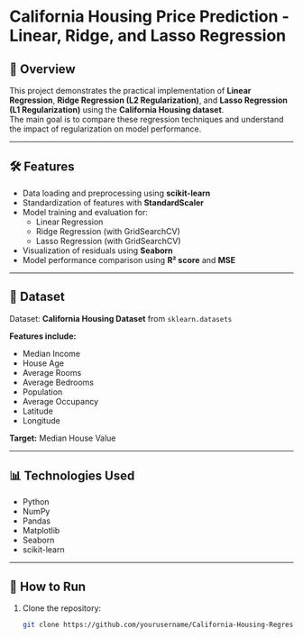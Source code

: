 # California Housing Price Prediction - Linear, Ridge, and Lasso Regression

## 📌 Overview
This project demonstrates the practical implementation of **Linear Regression**, **Ridge Regression (L2 Regularization)**, and **Lasso Regression (L1 Regularization)** using the **California Housing dataset**.  
The main goal is to compare these regression techniques and understand the impact of regularization on model performance.

---

## 🛠 Features
- Data loading and preprocessing using **scikit-learn**
- Standardization of features with **StandardScaler**
- Model training and evaluation for:
  - Linear Regression
  - Ridge Regression (with GridSearchCV)
  - Lasso Regression (with GridSearchCV)
- Visualization of residuals using **Seaborn**
- Model performance comparison using **R² score** and **MSE**

---

## 📂 Dataset
Dataset: **California Housing Dataset** from `sklearn.datasets`

**Features include:**
- Median Income
- House Age
- Average Rooms
- Average Bedrooms
- Population
- Average Occupancy
- Latitude
- Longitude

**Target:** Median House Value

---

## 📊 Technologies Used
- Python
- NumPy
- Pandas
- Matplotlib
- Seaborn
- scikit-learn

---

## 🚀 How to Run
1. Clone the repository:
   ```bash
   git clone https://github.com/yourusername/California-Housing-Regression.git
